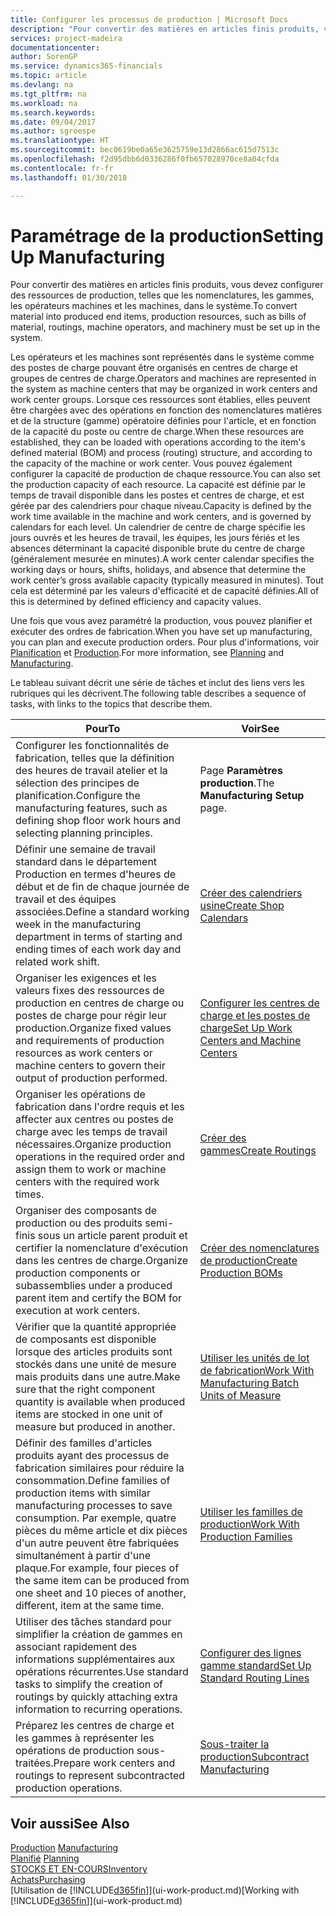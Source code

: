 ```yaml
---
title: Configurer les processus de production | Microsoft Docs
description: "Pour convertir des matières en articles finis produits, vous devez configurer des ressources de production, telles que les nomenclatures, les gammes, les opérateurs machines et les machines, dans le système."
services: project-madeira
documentationcenter: 
author: SorenGP
ms.service: dynamics365-financials
ms.topic: article
ms.devlang: na
ms.tgt_pltfrm: na
ms.workload: na
ms.search.keywords: 
ms.date: 09/04/2017
ms.author: sgroespe
ms.translationtype: HT
ms.sourcegitcommit: bec0619be0a65e3625759e13d2866ac615d7513c
ms.openlocfilehash: f2d95dbb6d0336286f0fb657028970ce8a04cfda
ms.contentlocale: fr-fr
ms.lasthandoff: 01/30/2018

---
```

# <a name="setting-up-manufacturing"></a><span data-ttu-id="0f8c3-103">Paramétrage de la production</span><span class="sxs-lookup"><span data-stu-id="0f8c3-103">Setting Up Manufacturing</span></span>
<span data-ttu-id="0f8c3-104">Pour convertir des matières en articles finis produits, vous devez configurer des ressources de production, telles que les nomenclatures, les gammes, les opérateurs machines et les machines, dans le système.</span><span class="sxs-lookup"><span data-stu-id="0f8c3-104">To convert material into produced end items, production resources, such as bills of material, routings, machine operators, and machinery must be set up in the system.</span></span>

<span data-ttu-id="0f8c3-105">Les opérateurs et les machines sont représentés dans le système comme des postes de charge pouvant être organisés en centres de charge et groupes de centres de charge.</span><span class="sxs-lookup"><span data-stu-id="0f8c3-105">Operators and machines are represented in the system as machine centers that may be organized in work centers and work center groups.</span></span> <span data-ttu-id="0f8c3-106">Lorsque ces ressources sont établies, elles peuvent être chargées avec des opérations en fonction des nomenclatures matières et de la structure (gamme) opératoire définies pour l'article, et en fonction de la capacité du poste ou centre de charge.</span><span class="sxs-lookup"><span data-stu-id="0f8c3-106">When these resources are established, they can be loaded with operations according to the item's defined material (BOM) and process (routing) structure, and according to the capacity of the machine or work center.</span></span> <span data-ttu-id="0f8c3-107">Vous pouvez également configurer la capacité de production de chaque ressource.</span><span class="sxs-lookup"><span data-stu-id="0f8c3-107">You can also set the production capacity of each resource.</span></span> <span data-ttu-id="0f8c3-108">La capacité est définie par le temps de travail disponible dans les postes et centres de charge, et est gérée par des calendriers pour chaque niveau.</span><span class="sxs-lookup"><span data-stu-id="0f8c3-108">Capacity is defined by the work time available in the machine and work centers, and is governed by calendars for each level.</span></span> <span data-ttu-id="0f8c3-109">Un calendrier de centre de charge spécifie les jours ouvrés et les heures de travail, les équipes, les jours fériés et les absences déterminant la capacité disponible brute du centre de charge (généralement mesurée en minutes).</span><span class="sxs-lookup"><span data-stu-id="0f8c3-109">A work center calendar specifies the working days or hours, shifts, holidays, and absence that determine the work center’s gross available capacity (typically measured in minutes).</span></span> <span data-ttu-id="0f8c3-110">Tout cela est déterminé par les valeurs d'efficacité et de capacité définies.</span><span class="sxs-lookup"><span data-stu-id="0f8c3-110">All of this is determined by defined efficiency and capacity values.</span></span>  

<span data-ttu-id="0f8c3-111">Une fois que vous avez paramétré la production, vous pouvez planifier et exécuter des ordres de fabrication.</span><span class="sxs-lookup"><span data-stu-id="0f8c3-111">When you have set up manufacturing, you can plan and execute production orders.</span></span> <span data-ttu-id="0f8c3-112">Pour plus d'informations, voir [Planification](production-planning.md) et [Production](production-manage-manufacturing.md).</span><span class="sxs-lookup"><span data-stu-id="0f8c3-112">For more information, see [Planning](production-planning.md) and [Manufacturing](production-manage-manufacturing.md).</span></span>  

 <span data-ttu-id="0f8c3-113">Le tableau suivant décrit une série de tâches et inclut des liens vers les rubriques qui les décrivent.</span><span class="sxs-lookup"><span data-stu-id="0f8c3-113">The following table describes a sequence of tasks, with links to the topics that describe them.</span></span>   

|<span data-ttu-id="0f8c3-114">**Pour**</span><span class="sxs-lookup"><span data-stu-id="0f8c3-114">**To**</span></span>|<span data-ttu-id="0f8c3-115">**Voir**</span><span class="sxs-lookup"><span data-stu-id="0f8c3-115">**See**</span></span>|  
|------------|-------------|  
|<span data-ttu-id="0f8c3-116">Configurer les fonctionnalités de fabrication, telles que la définition des heures de travail atelier et la sélection des principes de planification.</span><span class="sxs-lookup"><span data-stu-id="0f8c3-116">Configure the manufacturing features, such as defining shop floor work hours and selecting planning principles.</span></span>|<span data-ttu-id="0f8c3-117">Page **Paramètres production**.</span><span class="sxs-lookup"><span data-stu-id="0f8c3-117">The **Manufacturing Setup** page.</span></span>|  
|<span data-ttu-id="0f8c3-118">Définir une semaine de travail standard dans le département Production en termes d'heures de début et de fin de chaque journée de travail et des équipes associées.</span><span class="sxs-lookup"><span data-stu-id="0f8c3-118">Define a standard working week in the manufacturing department in terms of starting and ending times of each work day and related work shift.</span></span>|[<span data-ttu-id="0f8c3-119">Créer des calendriers usine</span><span class="sxs-lookup"><span data-stu-id="0f8c3-119">Create Shop Calendars</span></span>](production-how-to-create-work-center-calendars.md)|  
|<span data-ttu-id="0f8c3-120">Organiser les exigences et les valeurs fixes des ressources de production en centres de charge ou postes de charge pour régir leur production.</span><span class="sxs-lookup"><span data-stu-id="0f8c3-120">Organize fixed values and requirements of production resources as work centers or machine centers to govern their output of production performed.</span></span>|[<span data-ttu-id="0f8c3-121">Configurer les centres de charge et les postes de charge</span><span class="sxs-lookup"><span data-stu-id="0f8c3-121">Set Up Work Centers and Machine Centers</span></span>](production-how-to-set-up-work-and-machine-centers.md)|
|<span data-ttu-id="0f8c3-122">Organiser les opérations de fabrication dans l'ordre requis et les affecter aux centres ou postes de charge avec les temps de travail nécessaires.</span><span class="sxs-lookup"><span data-stu-id="0f8c3-122">Organize production operations in the required order and assign them to work or machine centers with the required work times.</span></span>|[<span data-ttu-id="0f8c3-123">Créer des gammes</span><span class="sxs-lookup"><span data-stu-id="0f8c3-123">Create Routings</span></span>](production-how-to-create-routings.md)|
|<span data-ttu-id="0f8c3-124">Organiser des composants de production ou des produits semi-finis sous un article parent produit et certifier la nomenclature d'exécution dans les centres de charge.</span><span class="sxs-lookup"><span data-stu-id="0f8c3-124">Organize production components or subassemblies under a produced parent item and certify the BOM for execution at work centers.</span></span>|[<span data-ttu-id="0f8c3-125">Créer des nomenclatures de production</span><span class="sxs-lookup"><span data-stu-id="0f8c3-125">Create Production BOMs</span></span>](production-how-to-create-production-boms.md)|
|<span data-ttu-id="0f8c3-126">Vérifier que la quantité appropriée de composants est disponible lorsque des articles produits sont stockés dans une unité de mesure mais produits dans une autre.</span><span class="sxs-lookup"><span data-stu-id="0f8c3-126">Make sure that the right component quantity is available when produced items are stocked in one unit of measure but produced in another.</span></span>|[<span data-ttu-id="0f8c3-127">Utiliser les unités de lot de fabrication</span><span class="sxs-lookup"><span data-stu-id="0f8c3-127">Work With Manufacturing Batch Units of Measure</span></span>](production-how-to-use-the-manufacturing-batch-unit-of-measure.md)|  
|<span data-ttu-id="0f8c3-128">Définir des familles d'articles produits ayant des processus de fabrication similaires pour réduire la consommation.</span><span class="sxs-lookup"><span data-stu-id="0f8c3-128">Define families of production items with similar manufacturing processes to save consumption.</span></span> <span data-ttu-id="0f8c3-129">Par exemple, quatre pièces du même article et dix pièces d'un autre peuvent être fabriquées simultanément à partir d'une plaque.</span><span class="sxs-lookup"><span data-stu-id="0f8c3-129">For example, four pieces of the same item can be produced from one sheet and 10 pieces of another, different, item at the same time.</span></span>|[<span data-ttu-id="0f8c3-130">Utiliser les familles de production</span><span class="sxs-lookup"><span data-stu-id="0f8c3-130">Work With Production Families</span></span>](production-how-work-family.md)|
|<span data-ttu-id="0f8c3-131">Utiliser des tâches standard pour simplifier la création de gammes en associant rapidement des informations supplémentaires aux opérations récurrentes.</span><span class="sxs-lookup"><span data-stu-id="0f8c3-131">Use standard tasks to simplify the creation of routings by quickly attaching extra information to recurring operations.</span></span>|[<span data-ttu-id="0f8c3-132">Configurer des lignes gamme standard</span><span class="sxs-lookup"><span data-stu-id="0f8c3-132">Set Up Standard Routing Lines</span></span>](production-how-set-up-standard-routing-lines.md)|  
|<span data-ttu-id="0f8c3-133">Préparez les centres de charge et les gammes à représenter les opérations de production sous-traitées.</span><span class="sxs-lookup"><span data-stu-id="0f8c3-133">Prepare work centers and routings to represent subcontracted production operations.</span></span>|[<span data-ttu-id="0f8c3-134">Sous-traiter la production</span><span class="sxs-lookup"><span data-stu-id="0f8c3-134">Subcontract Manufacturing</span></span>](production-how-to-subcontract-manufacturing.md)|  

## <a name="see-also"></a><span data-ttu-id="0f8c3-135">Voir aussi</span><span class="sxs-lookup"><span data-stu-id="0f8c3-135">See Also</span></span>
<span data-ttu-id="0f8c3-136">[Production](production-manage-manufacturing.md)  </span><span class="sxs-lookup"><span data-stu-id="0f8c3-136">[Manufacturing](production-manage-manufacturing.md)  </span></span>  
<span data-ttu-id="0f8c3-137">[Planifié](production-planning.md) </span><span class="sxs-lookup"><span data-stu-id="0f8c3-137">[Planning](production-planning.md) </span></span>  
[<span data-ttu-id="0f8c3-138">STOCKS ET EN-COURS</span><span class="sxs-lookup"><span data-stu-id="0f8c3-138">Inventory</span></span>](inventory-manage-inventory.md)  
[<span data-ttu-id="0f8c3-139">Achats</span><span class="sxs-lookup"><span data-stu-id="0f8c3-139">Purchasing</span></span>](purchasing-manage-purchasing.md)  
<span data-ttu-id="0f8c3-140">[Utilisation de [!INCLUDE[d365fin](includes/d365fin_md.md)]](ui-work-product.md)</span><span class="sxs-lookup"><span data-stu-id="0f8c3-140">[Working with [!INCLUDE[d365fin](includes/d365fin_md.md)]](ui-work-product.md)</span></span>

